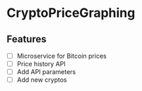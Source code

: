 # CryptoPriceGraphing

## Features
- [ ] Microservice for Bitcoin prices
- [ ] Price history API 
- [ ] Add API parameters
- [ ] Add new cryptos